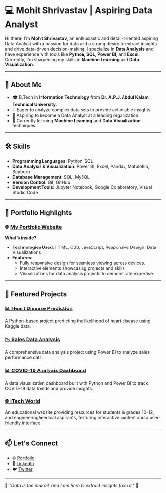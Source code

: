 # 💻 Mohit Shrivastav | Aspiring Data Analyst

Hi there! I'm **Mohit Shrivastav**, an enthusiastic and detail-oriented aspiring Data Analyst with a passion for data and a strong desire to extract insights and drive data-driven decision-making. I specialize in **Data Analysis** and have experience with tools like **Python, SQL, Power BI**, and **Excel**. Currently, I'm sharpening my skills in **Machine Learning** and **Data Visualization**.

---

## 🚀 About Me
- 🎓 B.Tech in **Information Technology** from **Dr. A.P.J. Abdul Kalam Technical University**.
- 💡 Eager to analyze complex data sets to provide actionable insights.
- 🎯 Aspiring to become a Data Analyst at a leading organization.
- 🌱 Currently learning **Machine Learning** and **Data Visualization** techniques.

---

## 🛠️ Skills
- **Programming Languages**: Python, SQL  
- **Data Analysis & Visualization**: Power BI, Excel, Pandas, Matplotlib, Seaborn  
- **Database Management**: SQL, MySQL  
- **Version Control**: Git, GitHub  
- **Development Tools**: Jupyter Notebook, Google Colaboratory, Visual Studio Code

---

## 🌟 Portfolio Highlights
### 🌐 [My Portfolio Website](https://mohit-portfolio-kappa.vercel.app/)
**What’s inside?**
- **Technologies Used**: HTML, CSS, JavaScript, Responsive Design, Data Visualizations
- **Features**:
  - Fully responsive design for seamless viewing across devices.
  - Interactive elements showcasing projects and skills.
  - Visualizations for data analysis projects to demonstrate expertise.

---

## 📂 Featured Projects
### [📊 Heart Disease Prediction](https://github.com/Mohitshri01/Heart-Disease-Prediction)
A Python-based project predicting the likelihood of heart disease using Kaggle data.

### [📉 Sales Data Analysis](https://github.com/Mohitshri01/Sales-Dashboard)
A comprehensive data analysis project using Power BI to analyze sales performance data.

### [📊 COVID-19 Analysis Dashboard](https://github.com/Mohitshri01/Covid-19-Vaccination)
A data visualization dashboard built with Python and Power BI to track COVID-19 data trends and provide insights.

### [🌐 iTech World](https://i-tech-gamma.vercel.app/)
An educational website providing resources for students in grades 10-12, and engineering/medical aspirants, featuring interactive content and a user-friendly interface.

---

## 📫 Let's Connect
- 🌐 [Portfolio](https://mohit-portfolio-kappa.vercel.app/)
- 💼 [LinkedIn](https://www.linkedin.com/in/mohit-shrivastav-706676267/)
- 🐦 [Twitter](https://x.com/imMshri?t=j_g_xr-b7PakdwRC_bnInw&s=09)

---

🌟 _"Data is the new oil, and I am here to extract insights from it."_ 🌟
